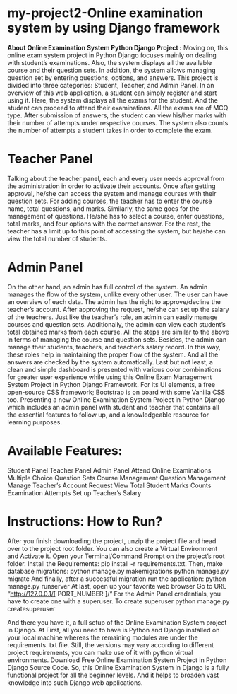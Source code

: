 # my-project2-Online examination system by using Django framework
**About Online Examination System Python Django Project :**
Moving on, this online exam system project in Python Django focuses mainly on dealing with student’s examinations.
Also, the system displays all the available course and their question sets. In addition, the system allows managing question set by entering questions, options, and answers.
This project is divided into three categories: Student, Teacher, and Admin Panel. In an overview of this web application, a student can simply register and start using it.
Here, the system displays all the exams for the student. And the student can proceed to attend their examinations. 
All the exams are of MCQ type. After submission of answers, the student can view his/her marks with their number of attempts under respective courses.
The system also counts the number of attempts a student takes in order to complete the exam.
# Teacher Panel
Talking about the teacher panel, each and every user needs approval from the administration in order to activate their accounts. 
Once after getting approval, he/she can access the system and manage courses with their question sets. 
For adding courses, the teacher has to enter the course name, total questions, and marks. Similarly, the same goes for the management of questions.
He/she has to select a course, enter questions, total marks, and four options with the correct answer. 
For the rest, the teacher has a limit up to this point of accessing the system, but he/she can view the total number of students.
# Admin Panel
On the other hand, an admin has full control of the system. An admin manages the flow of the system, unlike every other user.
The user can have an overview of each data. The admin has the right to approve/decline the teacher’s account. After approving the request, he/she can set up the salary of the teachers. 
Just like the teacher’s role, an admin can easily manage courses and question sets.
Additionally, the admin can view each student’s total obtained marks from each course. All the steps are similar to the above in terms of managing the course and question sets.
Besides, the admin can manage their students, teachers, and teacher’s salary record. 
In this way, these roles help in maintaining the proper flow of the system. And all the answers are checked by the system automatically.
Last but not least, a clean and simple dashboard is presented with various color combinations for greater user experience while using this Online Exam Management System Project in Python Django Framework.
For its UI elements, a free open-source CSS framework; Bootstrap is on board with some Vanilla CSS too.
Presenting a new Online Examination System Project in Python Django which includes an admin panel with student and teacher that contains all the essential features to follow up, and a knowledgeable resource for learning purposes.
# Available Features:
Student Panel
Teacher Panel
Admin Panel
Attend Online Examinations
Multiple Choice Question Sets
Course Management
Question Management
Manage Teacher’s Account Request
View Total Student Marks
Counts Examination Attempts
Set up Teacher’s Salary
# Instructions: How to Run?
After you finish downloading the project, unzip the project file and head over to the project root folder.
You can also create a Virtual Environment and Activate it.
Open your Terminal/Command Prompt on the project’s root folder.
Install the Requirements: pip install -r requirements.txt.
Then, make database migrations: python manage.py makemigrations
python manage.py migrate
And finally, after a successful migration run the application: python manage.py runserver
At last, open up your favorite web browser
Go to URL “http://127.0.0.1/[ PORT_NUMBER ]/“
For the Admin Panel credentials, you have to create one with a superuser.
To create superuser 
python manage.py createsuperuser


And there you have it, a full setup of the Online Examination System project in Django. 
At First, all you need to have is Python and Django installed on your local machine whereas the remaining modules are under the requirements.
txt file. Still, the versions may vary according to different project requirements, you can make use of it with python virtual environments. 
Download Free Online Examination System Project in Python Django Source Code. So, this Online Examination System in Django is a fully functional project for all the beginner levels. 
And it helps to broaden vast knowledge into such Django web applications. 

